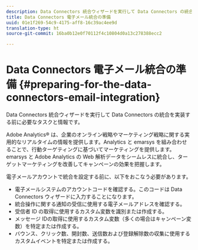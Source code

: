 ```yaml
---
description: Data Connectors 統合ウィザードを実行して Data Connectors の統合を実装する前に必要なタスクと情報です。
title: Data Connectors 電子メール統合の準備
uuid: 01e1f269-54c9-4175-aff8-16c39ac4ee9d
translation-type: ht
source-git-commit: 16ba0b12e0f70112f4c10804d0a13c278388ecc2

---
```



# Data Connectors 電子メール統合の準備 {#preparing-for-the-data-connectors-email-integration}

Data Connectors 統合ウィザードを実行して Data Connectors の統合を実装する前に必要なタスクと情報です。

Adobe Analytics® は、企業のオンライン戦略やマーケティング戦略に関する実用的なリアルタイムの情報を提供します。Analytics と emarsys を組み合わせることで、行動ターゲティングに基づいてマーケティングを提供します。emarsys と Adobe Analytics の Web 解析データをシームレスに統合し、ターゲットマーケティングを改善してキャンペーンの効果を把握します。

電子メールアカウントで統合を設定する前に、以下をおこなう必要があります。

* 電子メールシステムのアカウントコードを確認する。このコードは Data Connectors ウィザードに入力することになります。
* 統合操作に関する通知の受信に使用する電子メールアドレスを確認する。
* 受信者 ID の取得に使用するカスタム変数を識別または作成する。
* メッセージ IDの取得に使用するカスタム変数（多くの場合はキャンペーン変数）を特定または作成する。
* バウンス、クリック数、開封数、送信数および登録解除数の収集に使用するカスタムイベントを特定または作成する。

